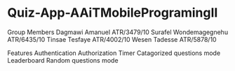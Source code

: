# Quiz-App-AAiTMobileProgramingII
Group Members
Dagmawi Amanuel ATR/3479/10 
Surafel Wondemagegnehu ATR/6435/10
Tinsae Tesfaye ATR/4002/10
Wesen Tadesse ATR/5878/10

Features
Authentication
Authorization
Timer
Catagorized questions mode
Leaderboard
Random questions mode
